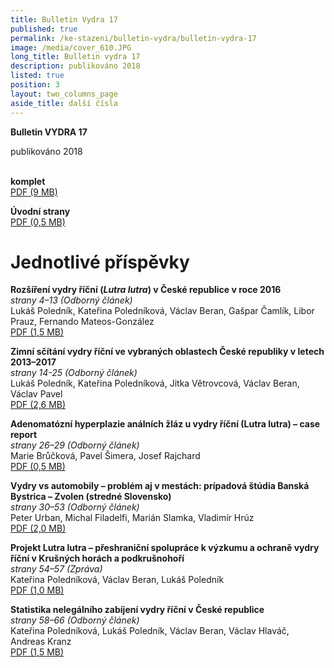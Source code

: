 ```yaml
---
title: Bulletin Vydra 17
published: true
permalink: /ke-stazeni/bulletin-vydra/bulletin-vydra-17
image: /media/cover_610.JPG
long_title: Bulletin vydra 17
description: publikováno 2018
listed: true
position: 3
layout: two_columns_page
aside_title: další čísla
---
```

**Bulletin VYDRA 17**

publikováno 2018

\
**komplet**\
[PDF (9 MB)](/media/Bulletin_VYDRA_17.pdf)

**Úvodní strany**\
[PDF (0,5 MB)](/media/cover.pdf)

# Jednotlivé příspěvky

**Rozšíření vydry říční (_Lutra lutra_) v České republice v roce 2016**\
_strany 4–13 (Odborný článek)_\
Lukáš Poledník, Kateřina Poledníková, Václav Beran, Gašpar Čamlík,
Libor Prauz, Fernando Mateos-González\
[PDF (1,5 MB)](/media/Polednik_etal_4_13.pdf)

**Zimní sčítání vydry říční ve vybraných oblastech České republiky
v letech 2013–2017**\
_strany 14-25 (Odborný článek)_\
Lukáš Poledník, Kateřina Poledníková, Jitka Větrovcová, Václav Beran,
Václav Pavel\
[PDF (2,6 MB)](/media/Polednik_etal_14_25.pdf)

**Adenomatózní hyperplazie análních žláz u vydry říční (Lutra
lutra) – case report**\
_strany 26–29 (Odborný článek)_\
Marie Brůčková, Pavel Šimera, Josef Rajchard\
[PDF (0,5 MB)](/media/Bruckova_etal_26_29.pdf)

**Vydry vs automobily – problém aj v mestách: prípadová štúdia Banská
Bystrica – Zvolen (stredné Slovensko)**\
_strany 30–53 (Odborný článek)_\
Peter Urban, Michal Filadelfi, Marián Slamka, Vladimír Hrúz\
[PDF (2,0 MB)](/media/Urban_etal_30_53.pdf)

**Projekt Lutra lutra – přeshraniční spolupráce k výzkumu a ochraně
vydry říční v Krušných horách a podkrušnohoří**\
_strany 54–57 (Zpráva)_\
Kateřina Poledníková, Václav Beran, Lukáš Poledník\
[PDF (1,0 MB)](/media/Polednikova_etal_54_57.pdf)

**Statistika nelegálního zabíjení
vydry říční v České republice**\
_strany 58–66 (Odborný článek)_\
Kateřina Poledníková, Lukáš Poledník, Václav Beran, Václav Hlaváč,
Andreas Kranz\
[PDF (1,5 MB)](/media/Polednikova_etal_58_66.pdf)
